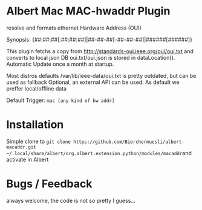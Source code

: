 # Albert Mac MAC-hwaddr Plugin
resolve and formats ethernet Hardware Address (OUI)

Synopsis: <trigger> {##:##:##[:##:##:##]|##-##-##[-##-##-##]|######[######]}

This plugin fetchs a copy from  http://standards-oui.ieee.org/oui/oui.txt and converts to local json DB
oui.txt/oui.json is stored in dataLocation(). Automatic Update once a month at startup. 

Most distros defaults /var/lib/ieee-data/oui.txt is pretty outdated, but can be used as fallback
Optional, an external API can be used. As default we preffer local/offline data


Default Trigger: `mac [any kind of hw addr]`


# Installation

Simple clone to 
`git clone https://github.com/Bierchermuesli/albert-macaddr.git ~/.local/share/albert/org.albert.extension.python/modules/macaddr`and activate in Albert

# Bugs / Feedback
always welcome, the code is not so pretty I guess... 
